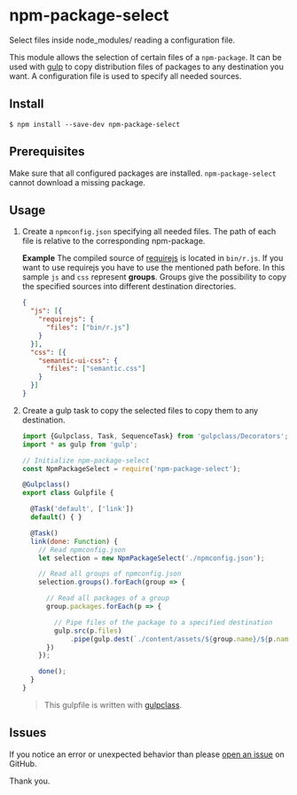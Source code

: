 # npm-package-select

Select files inside node_modules/ reading a configuration file.

This module allows the selection of certain files of a `npm-package`.
It can be used with [gulp](https://www.npmjs.com/package/gulp) to copy distribution files of packages to any destination you want.
A configuration file is used to specify all needed sources.

## Install

```
$ npm install --save-dev npm-package-select
```

## Prerequisites

Make sure that all configured packages are installed. `npm-package-select`  cannot download a missing package.

## Usage

1. Create a `npmconfig.json` specifying all needed files. The path of each file is relative to the corresponding npm-package.

    **Example** The compiled source of  [requirejs](https://www.npmjs.com/package/requirejs) is located in `bin/r.js`. If you want to use requirejs you have to use the mentioned path before.
    In this sample `js` and `css` represent **groups**. Groups give the possibility to copy the specified sources into different destination directories.

    ```json
    {
      "js": [{
        "requirejs": {
          "files": ["bin/r.js"]
        }
      }],
      "css": [{
        "semantic-ui-css": {
          "files": ["semantic.css"]
        }
      }]
    }
    ```

2. Create a gulp task to copy the selected files to copy them to any destination.

    ```js
    import {Gulpclass, Task, SequenceTask} from 'gulpclass/Decorators';
    import * as gulp from 'gulp';

    // Initialize npm-package-select
    const NpmPackageSelect = require('npm-package-select');

    @Gulpclass()
    export class Gulpfile {

      @Task('default', ['link'])
      default() { }

      @Task()
      link(done: Function) {
        // Read npmconfig.json
        let selection = new NpmPackageSelect('./npmconfig.json');

        // Read all groups of npmconfig.json
        selection.groups().forEach(group => {

          // Read all packages of a group
          group.packages.forEach(p => {

            // Pipe files of the package to a specified destination
            gulp.src(p.files)
                .pipe(gulp.dest(`./content/assets/${group.name}/${p.name}`));
          })
        });

        done();
      }
    }
    ```
    > This gulpfile is written with [gulpclass](https://www.npmjs.com/package/gulpclass).

## Issues

If you notice an error or unexpected behavior than please [open an issue](https://github.com/GregOnNet/npm-package-select/issues) on GitHub.

Thank you.
